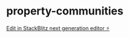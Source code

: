 # property-communities

[Edit in StackBlitz next generation editor ⚡️](https://stackblitz.com/~/github.com/z0l0/property-communities)